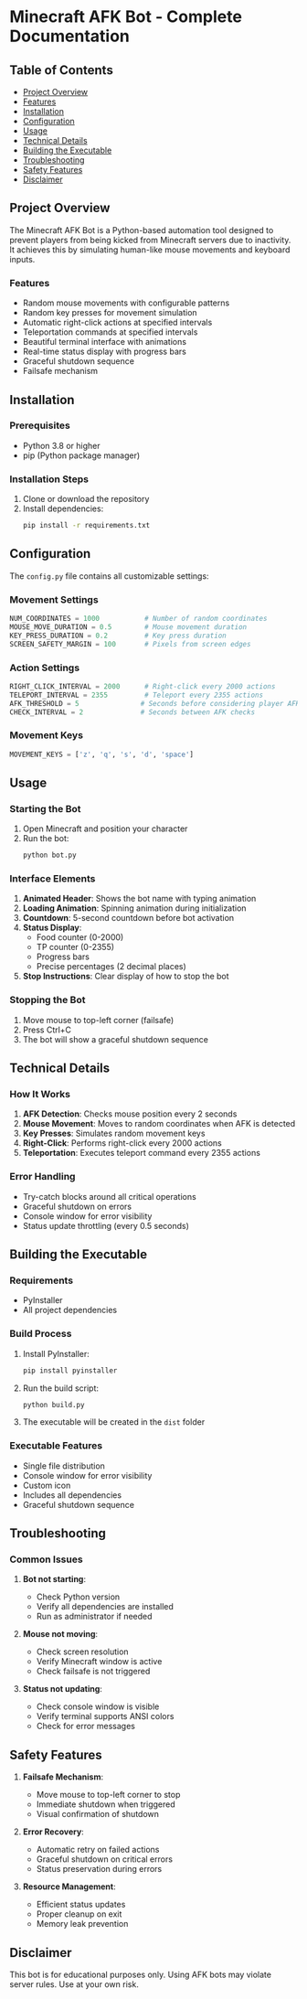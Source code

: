 # Minecraft AFK Bot - Complete Documentation

## Table of Contents
- [Project Overview](#project-overview)
- [Features](#features)
- [Installation](#installation)
- [Configuration](#configuration)
- [Usage](#usage)
- [Technical Details](#technical-details)
- [Building the Executable](#building-the-executable)
- [Troubleshooting](#troubleshooting)
- [Safety Features](#safety-features)
- [Disclaimer](#disclaimer)

## Project Overview

The Minecraft AFK Bot is a Python-based automation tool designed to prevent players from being kicked from Minecraft servers due to inactivity. It achieves this by simulating human-like mouse movements and keyboard inputs.

### Features
- Random mouse movements with configurable patterns
- Random key presses for movement simulation
- Automatic right-click actions at specified intervals
- Teleportation commands at specified intervals
- Beautiful terminal interface with animations
- Real-time status display with progress bars
- Graceful shutdown sequence
- Failsafe mechanism

## Installation

### Prerequisites
- Python 3.8 or higher
- pip (Python package manager)

### Installation Steps
1. Clone or download the repository
2. Install dependencies:
   ```bash
   pip install -r requirements.txt
   ```

## Configuration

The `config.py` file contains all customizable settings:

### Movement Settings
```python
NUM_COORDINATES = 1000           # Number of random coordinates
MOUSE_MOVE_DURATION = 0.5        # Mouse movement duration
KEY_PRESS_DURATION = 0.2         # Key press duration
SCREEN_SAFETY_MARGIN = 100       # Pixels from screen edges
```

### Action Settings
```python
RIGHT_CLICK_INTERVAL = 2000      # Right-click every 2000 actions
TELEPORT_INTERVAL = 2355         # Teleport every 2355 actions
AFK_THRESHOLD = 5               # Seconds before considering player AFK
CHECK_INTERVAL = 2              # Seconds between AFK checks
```

### Movement Keys
```python
MOVEMENT_KEYS = ['z', 'q', 's', 'd', 'space']
```

## Usage

### Starting the Bot
1. Open Minecraft and position your character
2. Run the bot:
   ```bash
   python bot.py
   ```

### Interface Elements
1. **Animated Header**: Shows the bot name with typing animation
2. **Loading Animation**: Spinning animation during initialization
3. **Countdown**: 5-second countdown before bot activation
4. **Status Display**:
   - Food counter (0-2000)
   - TP counter (0-2355)
   - Progress bars
   - Precise percentages (2 decimal places)
5. **Stop Instructions**: Clear display of how to stop the bot

### Stopping the Bot
1. Move mouse to top-left corner (failsafe)
2. Press Ctrl+C
3. The bot will show a graceful shutdown sequence

## Technical Details

### How It Works
1. **AFK Detection**: Checks mouse position every 2 seconds
2. **Mouse Movement**: Moves to random coordinates when AFK is detected
3. **Key Presses**: Simulates random movement keys
4. **Right-Click**: Performs right-click every 2000 actions
5. **Teleportation**: Executes teleport command every 2355 actions

### Error Handling
- Try-catch blocks around all critical operations
- Graceful shutdown on errors
- Console window for error visibility
- Status update throttling (every 0.5 seconds)

## Building the Executable

### Requirements
- PyInstaller
- All project dependencies

### Build Process
1. Install PyInstaller:
   ```bash
   pip install pyinstaller
   ```

2. Run the build script:
   ```bash
   python build.py
   ```

3. The executable will be created in the `dist` folder

### Executable Features
- Single file distribution
- Console window for error visibility
- Custom icon
- Includes all dependencies
- Graceful shutdown sequence

## Troubleshooting

### Common Issues
1. **Bot not starting**:
   - Check Python version
   - Verify all dependencies are installed
   - Run as administrator if needed

2. **Mouse not moving**:
   - Check screen resolution
   - Verify Minecraft window is active
   - Check failsafe is not triggered

3. **Status not updating**:
   - Check console window is visible
   - Verify terminal supports ANSI colors
   - Check for error messages

## Safety Features

1. **Failsafe Mechanism**:
   - Move mouse to top-left corner to stop
   - Immediate shutdown when triggered
   - Visual confirmation of shutdown

2. **Error Recovery**:
   - Automatic retry on failed actions
   - Graceful shutdown on critical errors
   - Status preservation during errors

3. **Resource Management**:
   - Efficient status updates
   - Proper cleanup on exit
   - Memory leak prevention

## Disclaimer

This bot is for educational purposes only. Using AFK bots may violate server rules. Use at your own risk. 
